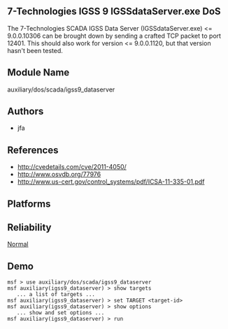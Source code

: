 ## 7-Technologies IGSS 9 IGSSdataServer.exe DoS

The 7-Technologies SCADA IGSS Data Server 
(IGSSdataServer.exe) <= 9.0.0.10306 can be brought down by 
sending a crafted TCP packet to port 12401. This should also 
work for version <= 9.0.0.1120, but that version hasn't been 
tested.


## Module Name
auxiliary/dos/scada/igss9_dataserver

## Authors
* jfa


## References
* http://cvedetails.com/cve/2011-4050/
* http://www.osvdb.org/77976
* http://www.us-cert.gov/control_systems/pdf/ICSA-11-335-01.pdf




## Platforms


## Reliability
[Normal](https://github.com/rapid7/metasploit-framework/wiki/Exploit-Ranking)

## Demo

```
msf > use auxiliary/dos/scada/igss9_dataserver
msf auxiliary(igss9_dataserver) > show targets
   ... a list of targets ...
msf auxiliary(igss9_dataserver) > set TARGET <target-id>
msf auxiliary(igss9_dataserver) > show options
   ... show and set options ...
msf auxiliary(igss9_dataserver) > run
```
    
    